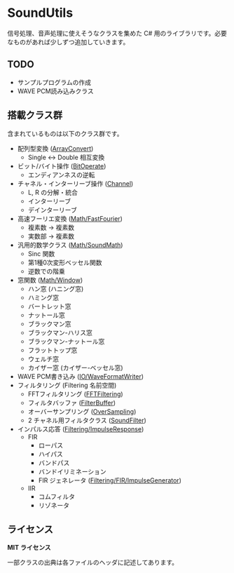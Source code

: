 SoundUtils
==========

信号処理、音声処理に使えそうなクラスを集めた C# 用のライブラリです。必要なものがあれば少しずつ追加していきます。


## TODO

- サンプルプログラムの作成
- WAVE PCM読み込みクラス


## 搭載クラス群

含まれているものは以下のクラス群です。

- 配列型変換 ([ArrayConvert](src/ArrayConvert.cs))
  + Single <-> Double 相互変換
- ビット/バイト操作 ([BitOperate](src/BitOperate.cs))
  + エンディアンネスの逆転
- チャネル・インターリーブ操作 ([Channel](src/Channel.cs))
  + L, R の分解・統合
  + インターリーブ
  + デインターリーブ
- 高速フーリエ変換 ([Math/FastFourier](src/Math/FastFourier.cs))
  + 複素数 -> 複素数
  + 実数部 -> 複素数
- 汎用的数学クラス ([Math/SoundMath](src/Math/SoundMath.cs))
  + Sinc 関数
  + 第1種0次変形ベッセル関数
  + 逆数での階乗
- 窓関数 ([Math/Window](src/Math/Window.cs))
  + ハン窓 (ハニング窓)
  + ハミング窓
  + バートレット窓
  + ナットール窓
  + ブラックマン窓
  + ブラックマン-ハリス窓
  + ブラックマン-ナットール窓
  + フラットトップ窓
  + ウェルチ窓
  + カイザー窓 (カイザー-ベッセル窓)
- WAVE PCM書き込み ([IO/WaveFormatWriter](src/IO/WaveFormatWriter.cs))
- フィルタリング (Filtering 名前空間)
  + FFTフィルタリング ([FFTFiltering](src/Filtering/FFTFiltering.cs))
  + フィルタバッファ ([FilterBuffer](src/Filtering/FilterBuffer.cs))
  + オーバーサンプリング ([OverSampling](src/Filtering/OverSampling.cs))
  + 2 チャネル用フィルタクラス ([SoundFilter](src/Filtering/SoundFilter.cs))
- インパルス応答 ([Filtering/ImpulseResponse](src/Filtering/ImpulseResponse.cs))
  + FIR
    - ローパス
    - ハイパス
    - バンドパス
    - バンドイリミネーション
    - FIR ジェネレータ ([Filtering/FIR/ImpulseGenerator](src/Filtering/FIR/ImpulseGenerator.cs))
  + IIR
    - コムフィルタ
    - リゾネータ


## ライセンス

__MIT ライセンス__

一部クラスの出典は各ファイルのヘッダに記述してあります。
